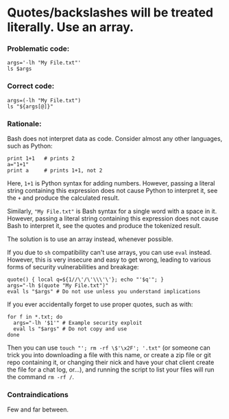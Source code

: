 # Quotes/backslashes will be treated literally. Use an array.

### Problematic code:

    args='-lh "My File.txt"'
    ls $args

### Correct code:

    args=(-lh "My File.txt")
    ls "${args[@]}"

### Rationale:

Bash does not interpret data as code. Consider almost any other languages, such as Python:

    print 1+1   # prints 2
    a="1+1"
    print a     # prints 1+1, not 2

Here, `1+1` is Python syntax for adding numbers. However, passing a literal string containing this expression does not cause Python to interpret it, see the `+` and produce the calculated result.

Similarly, `"My File.txt"` is Bash syntax for a single word with a space in it. However, passing a literal string containing this expression does not cause Bash to interpret it, see the quotes and produce the tokenized result. 

The solution is to use an array instead, whenever possible.

If you due to `sh` compatibility can't use arrays, you can use `eval` instead. However, this is very insecure and easy to get wrong, leading to various forms of security vulnerabilities and breakage:

    quote() { local q=${1//\'/\'\\\'\'}; echo "'$q'"; }
    args="-lh $(quote "My File.txt")"
    eval ls "$args" # Do not use unless you understand implications

If you ever accidentally forget to use proper quotes, such as with:

    for f in *.txt; do 
      args="-lh '$1'" # Example security exploit
      eval ls "$args" # Do not copy and use
    done

Then you can use `touch "'; rm -rf \$'\x2F'; '.txt"`  (or someone can trick you into downloading a file with this name, or create a zip file or git repo containing it, or changing their nick and have your chat client create the file for a chat log, or...), and running the script to list your files will run the command `rm -rf /`. 

### Contraindications

Few and far between. 